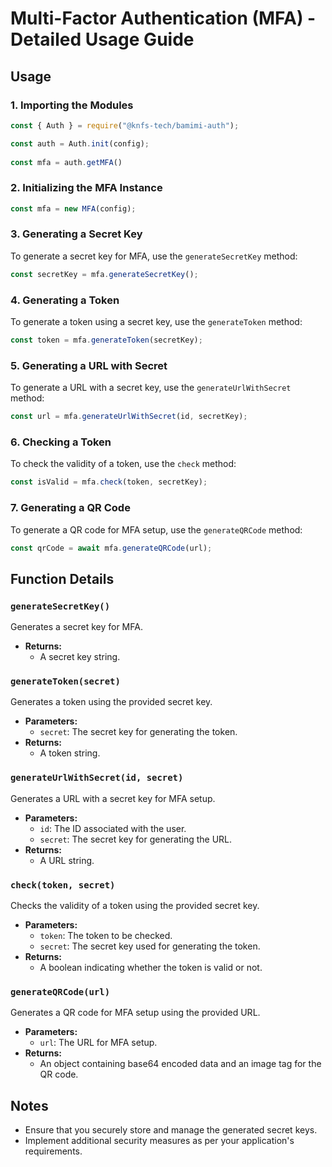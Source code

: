 # Multi-Factor Authentication (MFA) - Detailed Usage Guide

## Usage

### 1. Importing the Modules

```javascript
const { Auth } = require("@knfs-tech/bamimi-auth");

const auth = Auth.init(config);
		
const mfa = auth.getMFA()
```

### 2. Initializing the MFA Instance

```javascript
const mfa = new MFA(config);
```

### 3. Generating a Secret Key

To generate a secret key for MFA, use the `generateSecretKey` method:

```javascript
const secretKey = mfa.generateSecretKey();
```

### 4. Generating a Token

To generate a token using a secret key, use the `generateToken` method:

```javascript
const token = mfa.generateToken(secretKey);
```

### 5. Generating a URL with Secret

To generate a URL with a secret key, use the `generateUrlWithSecret` method:

```javascript
const url = mfa.generateUrlWithSecret(id, secretKey);
```

### 6. Checking a Token

To check the validity of a token, use the `check` method:

```javascript
const isValid = mfa.check(token, secretKey);
```

### 7. Generating a QR Code

To generate a QR code for MFA setup, use the `generateQRCode` method:

```javascript
const qrCode = await mfa.generateQRCode(url);
```

## Function Details

### `generateSecretKey()`

Generates a secret key for MFA.

- **Returns:** 
  - A secret key string.

### `generateToken(secret)`

Generates a token using the provided secret key.

- **Parameters:**
  - `secret`: The secret key for generating the token.
- **Returns:** 
  - A token string.

### `generateUrlWithSecret(id, secret)`

Generates a URL with a secret key for MFA setup.

- **Parameters:**
  - `id`: The ID associated with the user.
  - `secret`: The secret key for generating the URL.
- **Returns:** 
  - A URL string.

### `check(token, secret)`

Checks the validity of a token using the provided secret key.

- **Parameters:**
  - `token`: The token to be checked.
  - `secret`: The secret key used for generating the token.
- **Returns:** 
  - A boolean indicating whether the token is valid or not.

### `generateQRCode(url)`

Generates a QR code for MFA setup using the provided URL.

- **Parameters:**
  - `url`: The URL for MFA setup.
- **Returns:** 
  - An object containing base64 encoded data and an image tag for the QR code.

## Notes

- Ensure that you securely store and manage the generated secret keys.
- Implement additional security measures as per your application's requirements.
